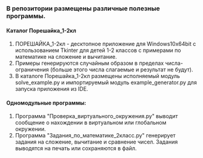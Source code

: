 ### В репозитории размещены различные полезные программы.

#### Каталог Порешайка_1-2кл
1. ПОРЕШАЙКА_1-2кл - десктопное приложение для Windows10x64bit с использованием Tkinter для детей 1-2 классов с примерами по математике на сложение и вычитание.
2. Примеры генерируются случайным образом в пределах числа-ограничения (больше этого числа слагаемые и результат не будут).
3. В каталоге Порешайка_1-2кл размещены исполняемый модуль solve_example.py и импортируемый модуль example_generator.py для запуска приложения из IDE.

#### Одномодульные программы:

1. Программа "Проверка_виртуального_окружения.py" выводит сообщение о нахождении в виртуальном или глобальном окружении.
2. Программа "Задания_по_математике_2класс.py" генерирует задания на сложение, вычитание и сравнение чисел. Задания выводятся на печать или сохраняются в файл.
